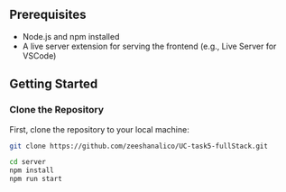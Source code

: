 
## Prerequisites

- Node.js and npm installed
- A live server extension for serving the frontend (e.g., Live Server for VSCode)

## Getting Started

### Clone the Repository

First, clone the repository to your local machine:

```bash
git clone https://github.com/zeeshanalico/UC-task5-fullStack.git
```
```bash
cd server
npm install
npm run start
```

